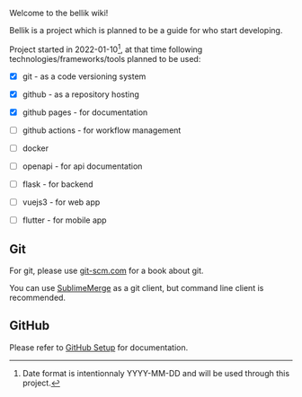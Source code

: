 Welcome to the bellik wiki!

Bellik is a project which is planned to be a guide for who start developing. 

Project started in 2022-01-10[^1], at that time following technologies/frameworks/tools planned to be used:

- [x] git - as a code versioning system
- [x] github - as a repository hosting
- [x] github pages - for documentation
- [ ] github actions - for workflow management
- [ ] docker
- [ ] openapi - for api documentation
- [ ] flask - for backend
- [ ] vuejs3 - for web app
- [ ] flutter - for mobile app


## Git

For git, please use [git-scm.com](https://git-scm.com/) for a book about git.

You can use [SublimeMerge](https://www.sublimemerge.com/) as a git client, but command line client is recommended.


## GitHub

Please refer to [GitHub Setup](github-setup.md) for documentation.


[^1]: Date format is intentionnaly YYYY-MM-DD and will be used through this project.
